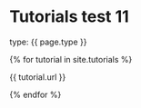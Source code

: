 ---
---
# Tutorials test 11

<p>type: {{ page.type }}</p>
{% for tutorial in site.tutorials %}
  <p>{{ tutorial.url }}</p>
{% endfor %}
